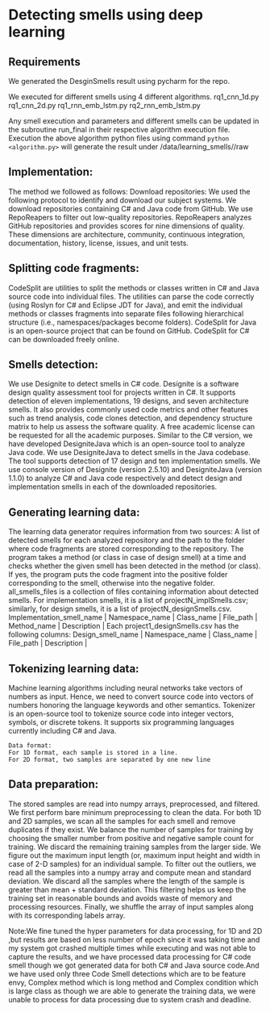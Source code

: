 # Detecting smells using deep learning

## Requirements
We generated the DesginSmells result  using pycharm for the repo.

We executed for different smells using 4 different algorithms.
rq1_cnn_1d.py
rq1_cnn_2d.py
rq1_rnn_emb_lstm.py
rq2_rnn_emb_lstm.py


Any smell execution and parameters and different smells can be updated in the subroutine run_final in their respective algorithm execution file.
Execution the above algorithm python files using command `python <algorithm.py>` will generate the result under /data/learning_smells/<desgniatedresults>/raw

## Implementation:

The method we followed as follows:
Download repositories:
We used the following protocol to identify and download our subject systems. We download repositories containing C# and Java code from GitHub. We use RepoReapers to filter out low-quality repositories. RepoReapers analyzes GitHub repositories and provides scores for nine dimensions of quality. These dimensions are architecture, community, continuous integration, documentation, history, license, issues, and unit tests.

## Splitting code fragments: 
                               
CodeSplit are utilities to split the methods or classes written in C# and Java source code into individual files. The utilities can parse the code correctly (using Roslyn for C# and Eclipse JDT for Java), and emit the individual methods or classes fragments into separate files following hierarchical structure (i.e., namespaces/packages become folders). CodeSplit for Java is an open-source project that can be found on GitHub. CodeSplit for C# can be downloaded freely online.

## Smells detection:

We use Designite to detect smells in C# code. Designite is a software design quality assessment tool for projects written in C#. It supports detection of eleven implementations, 19 designs, and seven architecture smells. It also provides commonly used code metrics and other features such as trend analysis, code clones detection, and dependency structure matrix to help us assess the software quality. A free academic license can be requested for all the academic purposes. Similar to the C# version, we have developed DesigniteJava which is an open-source tool to analyze Java code. We use DesigniteJava to detect smells in the Java codebase. The tool supports detection of 17 design and ten implementation smells.
We use console version of Designite (version 2.5.10) and DesigniteJava (version 1.1.0) to analyze C# and Java code respectively and detect design and implementation smells in each of the downloaded repositories.

## Generating learning data:

The learning data generator requires information from two sources:
A list of detected smells for each analyzed repository and the path to the folder where code fragments are stored corresponding to the repository.
The program takes a method (or class in case of design smell) at a time and checks whether the given smell has been detected in the method (or class). If yes, the program puts the code fragment into the positive folder corresponding to the smell, otherwise into the negative folder.
all_smells_files is a collection of files containing information about detected smells. 
For implementation smells, it is a list of projectN_implSmells.csv; similarly, for design smells, it is a list of projectN_designSmells.csv.
Implementation_smell_name | Namespace_name | Class_name | File_path | Method_name | Description |
Each project1_designSmells.csv has the following columns:
Design_smell_name | Namespace_name | Class_name | File_path | Description |

## Tokenizing learning data:

Machine learning algorithms including neural networks take vectors of numbers as input. Hence, we need to convert source code into vectors of numbers honoring the language keywords and other semantics. Tokenizer is an open-source tool to tokenize source code into integer vectors, symbols, or discrete tokens. It supports six programming languages currently including C# and Java.
```
Data format:
For 1D format, each sample is stored in a line.
For 2D format, two samples are separated by one new line
```
## Data preparation:

The stored samples are read into numpy arrays, preprocessed, and filtered. We first perform bare minimum preprocessing to clean the data. For both 1D and 2D samples, we scan all the samples for each smell and remove duplicates if they exist.
We balance the number of samples for training by choosing the smaller number from positive and negative sample count for training. We discard the remaining training samples from the larger side. We figure out the maximum input length (or, maximum input height and width in case of 2-D samples) for an individual sample. To filter out the outliers, we read all the samples into a numpy array and compute mean and standard deviation. We discard all the samples where the length of the sample is greater than mean + standard deviation. This filtering helps us keep the training set in reasonable bounds and avoids waste of memory and processing resources. Finally, we shuffle the array of input samples along with its corresponding labels array.

Note:We fine tuned the hyper parameters for data processing, for 1D and 2D ,but results are based on less number of epoch since it was taking time and my system got crashed multiple times while executing and was not able to capture the results, and we have processed data processing for C# code smell though we got generated data for both C# and Java source code.And we have used only three Code Smell detections which  are to be feature envy, Complex method which is long method and Complex condition which is large class as though we are able to generate the training data, we were unable to process for data processing due to system crash and deadline.

